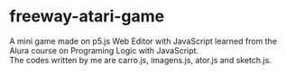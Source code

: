 # freeway-atari-game
A mini game made on p5.js Web Editor with JavaScript learned from the Alura course on Programing Logic with JavaScript.<br>
The codes written by me are carro.js, imagens.js, ator.js and sketch.js.
